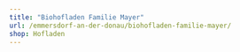 ```yaml
---
title: "Biohofladen Familie Mayer"
url: /emmersdorf-an-der-donau/biohofladen-familie-mayer/
shop: Hofladen
---
```

